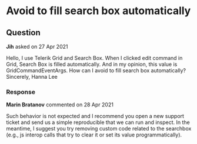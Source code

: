 # Avoid to fill search box automatically

## Question

**Jih** asked on 27 Apr 2021

Hello, I use Telerik Grid and Search Box. When I clicked edit command in Grid, Search Box is filled automatically. And in my opinion, this value is GridCommandEventArgs. How can I avoid to fill search box automatically? Sincerely, Hanna Lee

### Response

**Marin Bratanov** commented on 28 Apr 2021

Such behavior is not expected and I recommend you open a new support ticket and send us a simple reproducible that we can run and inspect. In the meantime, I suggest you try removing custom code related to the searchbox (e.g., js interop calls that try to clear it or set its value programmatically).
